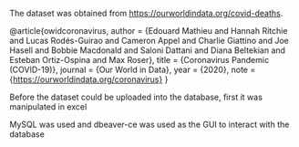 The dataset was obtained from https://ourworldindata.org/covid-deaths.

@article{owidcoronavirus,
    author = {Edouard Mathieu and Hannah Ritchie and Lucas Rodés-Guirao and Cameron Appel and Charlie Giattino and Joe Hasell and Bobbie Macdonald and Saloni Dattani and Diana Beltekian and Esteban Ortiz-Ospina and Max Roser},
    title = {Coronavirus Pandemic (COVID-19)},
    journal = {Our World in Data},
    year = {2020},
    note = {https://ourworldindata.org/coronavirus}
}



Before the dataset could be uploaded into the database, first it was manipulated in excel

MySQL was used and dbeaver-ce was used as the GUI to interact with the database

